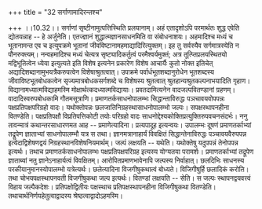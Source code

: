 +++
title = "32 सर्गाणामादिरन्तश्च"

+++
।।10.32।। सर्गाणां सृष्टीनामुत्पत्तिस्थिति प्रलयानाम्। अहं एतादृशोऽपि
परमार्थतः शुद्ध एवेति द्योतयन्नाह -- हे अर्जुनेति। एतज्ज्ञानं
शुद्धात्मज्ञानसाधनमिति वा संबोधनाशयः। अहमादिश्च मध्यं च भूतानामन्त एव च
इत्युपक्रमे भूतानां जीवविष्टानामहमाद्यादिरित्युक्तम्। इह तु सर्वस्यैव
सर्गमात्रस्येति न पौनरुक्त्यम्। नन्वहमादिश्च मध्यं चेत्यत्र
सृष्ट्यादिकर्तुत्वं परमैश्वर्यमुक्तं; अत्र तूत्प्तिप्रलयस्थितयो
मद्विभूतित्वेन ध्येया इत्युत्यते इति विशेष इत्यनेन प्रकारेण विशेष
आचार्यैः कुतो नोक्त इतिचेत् अद्यादिशब्दानामुभयत्रैकरुपत्वेन
विशेषाश्रुतत्वात्। उपक्रमे पर्वार्धभूतशब्दानुरोधेन भूतशब्दस्य
जीवाविष्टभूतबोधकत्वेन सृज्यमात्रबोधकसर्गशब्दे च विशेषस्य श्रुतत्वात्
श्रुतहान्यश्रुतकल्पनाभयादिति गृहाण। विद्यानामध्यात्मविद्याहमस्मि
मोक्षार्थत्कदध्यात्मविद्यायाः। प्रवतदामित्यनेन वादजल्पवितण्डानां
ग्रहणम्। वादादिस्वरुपबोधकामि गौतमसूत्राणि। प्रमाणतर्कसाधनोपालम्भः
सिद्धान्ताविरुद्धः पञचावयवोपपन्नः पक्षप्रतिपक्षपरिग्रहो वादः।
यथोक्तोपन्नः छलजातिनिग्रहस्थासाधनोपालम्भो जल्पः। सपक्षस्थापनहीना
वितण्डेति। पक्षप्रतिपक्षौ विप्रतिपत्तिकोटी तयोः परिग्रहो वादः
साधनोद्देश्यकोक्तिप्रत्युक्तिरुपवचनसंदर्भः। ननु तावन्मात्रं
कथान्तरसाधारणमत आह -- प्रमाणेत्यादिना। प्रत्यपादूह इत्यन्वयः। उपालम्भः
दूषणं प्रमाणतर्काभ्यां तद्रूपेण ज्ञाताभ्यां साधनोपालम्भौ यत्र स तथा।
ज्ञानमत्रानाहार्यं विवक्षितं सिद्धान्तेनाविरुद्धः पञ्चावयवैरुपपन्न
इत्येदाद्विशेषणद्वयं निग्रहस्थानविशेषनियमार्थम्। जल्पं लक्षयति -- यथेति।
यथोक्तेषु यदुपपन्नं तेनोपपन्न इत्यर्थः। तथाच प्रमाणतर्कसाधनोपालम्भः
पक्षप्रतिपक्षपरिग्रह इत्यस्य योग्यतया परामर्शः। प्रमाणतर्काभ्यां
तद्रूपेण ज्ञाताब्यां नतु ज्ञानेऽनाहार्यत्वं विवक्षितम्।
आरोपितप्रमाणभावेनापि जल्पस्य निर्वाहात्। छलदिभिः साधनस्य
परकीयानुमानस्योपालम्भो यत्रेत्यर्थः। छलेत्यादिना विजगीषुकथात्वं बोध्यते।
विजिगीषुर्हि छलादिकं करोति। तथा चोभयपक्षस्थापनवती विजगीषुकथा जल्प
इत्यर्थः। वितण्डां लक्षयति -- सेति। स जल्पः स्थापनद्वयवत्त्वं विहाय
जल्पैकदेशः। प्रतिपक्षोद्वितीयः पक्षस्थाच प्रतिपक्षस्थापनहीना विजिगीषुकथा
वितण्डेति। तथाचार्थनिर्णयहेतुत्वाद्वादस्य श्रेष्ठत्वाद्वादोऽहमस्मि।
